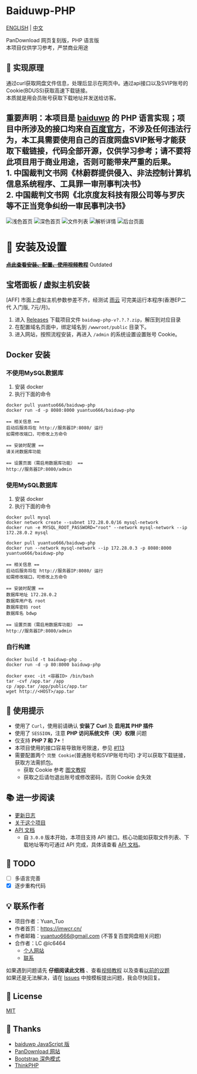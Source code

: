# Baiduwp-PHP

[ENGLISH](README.md) | [中文](README_ZH.md)

PanDownload 网页复刻版，PHP 语言版<br/>
本项目仅供学习参考，严禁商业用途<br/>

## 🔎 实现原理
通过curl获取网盘文件信息，处理后显示在网页中。通过api接口以及SVIP账号的Cookie(BDUSS)获取高速下载链接。<br/>
本质就是用会员账号获取下载地址并发送给访客。

<h2> 重要声明：本项目是 <a href="https://github.com/TkzcM/baiduwp">baiduwp</a> 的 PHP 语言实现；项目中所涉及的接口均来自<a href="https://pan.baidu.com/union">百度官方</a>，不涉及任何违法行为，本工具需要使用自己的百度网盘SVIP账号才能获取下载链接，代码全部开源，仅供学习参考；请不要将此项目用于商业用途，否则可能带来严重的后果。<br />
 1. 中国裁判文书网《林蔚群提供侵入、非法控制计算机信息系统程序、工具罪一审刑事判决书》<br />
 2. 中国裁判文书网《北京度友科技有限公司等与罗庆等不正当竞争纠纷一审民事判决书》
</h2>

![浅色首页](https://s2.loli.net/2023/04/04/yegBh8HXaNCqixb.png)
![深色首页](https://s2.loli.net/2023/04/04/Ff1ub4MJxVsHYhZ.png)
![文件列表](https://s2.loli.net/2023/04/04/4XOrj9xlFYqSyhw.png)
![解析详情](https://s2.loli.net/2023/04/04/aVPoxJ52zCZLpIK.png)
![后台页面](https://s2.loli.net/2023/04/04/dzvxNqO82WrM4lQ.png)

# 🔧 安装及设置
~~[**点此查看安装、配置、使用视频教程**](https://www.bilibili.com/video/BV1N5411A77n)~~ Outdated

## 宝塔面板 / 虚拟主机安装
[AFF] 市面上虚拟主机参数参差不齐，经测试 [雨云](https://www.rainyun.cc/?ref=MjQyNDk=) 可完美运行本程序(香港EP二代 入门版, 7元/月)。
1. 进入 [Releases](https://github.com/yuantuo666/baiduwp-php/releases) 下载项目文件 `baiduwp-php-v?.?.?.zip`，解压到对应目录
2. 在配置域名页面中，绑定域名到 `/wwwroot/public` 目录下。
3. 进入网站，按照流程安装，再进入 `/admin` 的系统设置设置账号 Cookie。

## Docker 安装
### 不使用MySQL数据库
1. 安装 docker
2. 执行下面的命令
```
docker pull yuantuo666/baiduwp-php
docker run -d -p 8080:8000 yuantuo666/baiduwp-php
```
```
== 相关信息 ==
启动后服务将在 http://服务器IP:8080/ 运行
如需修改端口，可修改上方命令

== 安装时配置 ==
请关闭数据库功能

== 设置页面（需启用数据库功能） ==
http://服务器IP:8080/admin
```

### 使用MySQL数据库
1. 安装 docker
2. 执行下面的命令
```
docker pull mysql
docker network create --subnet 172.28.0.0/16 mysql-network
docker run -e MYSQL_ROOT_PASSWORD="root" --network mysql-network --ip 172.28.0.2 mysql

docker pull yuantuo666/baiduwp-php
docker run --network mysql-network --ip 172.28.0.3 -p 8080:8000 yuantuo666/baiduwp-php
```
```
== 相关信息 ==
启动后服务将在 http://服务器IP:8080/ 运行
如需修改端口，可修改上方命令

== 安装时配置 ==
数据库地址 172.28.0.2
数据库用户名 root
数据库密码 root
数据库名 bdwp

== 设置页面（需启用数据库功能） ==
http://服务器IP:8080/admin
```

### 自行构建
```
docker build -t baiduwp-php .
docker run -d -p 80:8000 baiduwp-php

docker exec -it <容器ID> /bin/bash
tar -cvf /app.tar /app
cp /app.tar /app/public/app.tar
wget http://<HOST>/app.tar
```

## 📌 使用提示
- 使用了 `Curl`，使用前请确认 **安装了 Curl** 及 **启用其 PHP 插件**
- 使用了 `SESSION`，注意 **PHP 访问系统文件（夹）权限** 问题
- 仅支持 **PHP 7 和 7+**！
- 本项目使用的接口容易导致账号限速，参见 [#113](https://github.com/yuantuo666/baiduwp-php/issues/113)
- 需要配置两个 `完整 Cookie`(普通账号和SVIP账号均可) 才可以获取下载链接，获取方法需抓包。
  - 获取 Cookie 参考 [图文教程](https://blog.imwcr.cn/2022/11/24/%e5%a6%82%e4%bd%95%e6%8a%93%e5%8c%85%e8%8e%b7%e5%8f%96%e7%99%be%e5%ba%a6%e7%bd%91%e7%9b%98%e7%bd%91%e9%a1%b5%e7%89%88%e5%ae%8c%e6%95%b4-cookie/)
  - 获取之后请勿退出账号或修改密码，否则 Cookie 会失效

## 📚 进一步阅读
- [更新日志](docs/CHANGELOG.md)
- [关于这个项目](docs/About.md)
- [API 文档](docs/API.md)
  - 自 `3.0.0` 版本开始，本项目支持 API 接口。核心功能如获取文件列表、下载地址等均可通过 API 完成，具体请查看 [API 文档](docs/API.md)。

## 📝 TODO
- [ ] 多语言完善
- [x] 逐步重构代码

## 💡 联系作者
- 项目作者：Yuan_Tuo
- 作者首页：https://imwcr.cn/
- 作者邮箱：yuantuo666@gmail.com (不答复百度网盘相关问题)
- 合作者：LC @lc6464
  - [个人网站](https://lcwebsite.cn/ "LC的网站")
  - [联系](https://lcwebsite.cn/web/contact.aspx "联系 LC")

如果遇到问题请先 **仔细阅读此文档** 、查看[视频教程](https://www.bilibili.com/video/BV1N5411A77n)
以及查看[以前的议题](https://github.com/yuantuo666/baiduwp-php/issues)<br />
如果还是无法解决，请在 [Issues](https://github.com/yuantuo666/baiduwp-php/issues) 中按模板提出问题，我会尽快回复。

## 📃 License
[MIT](LICENSE)

## 🔔 Thanks
- [baiduwp JavaScript 版](https://github.com/TkzcM/baiduwp "baiduwp 项目")
- [PanDownload 网站](https://pandownload.com/ "PanDownload 网站")
- [Bootstrap 深色模式](https://github.com/vinorodrigues/bootstrap-dark "bootstrap-dark 项目")
- [ThinkPHP](https://github.com/top-think/think)